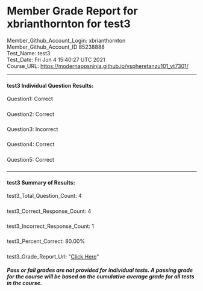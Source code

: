# Member Grade Report for xbrianthornton for test3  
   
Member_Github_Account_Login: xbrianthornton  
Member_Github_Account_ID 85238888  
Test_Name: test3  
Test_Date: Fri Jun  4 15:40:27 UTC 2021  
Course_URL: https://modernappsninja.github.io/vspheretanzu101_vt7301/  
   
---  
#### test3 Individual Question Results:  
Question1: Correct  
#####  
Question2: Correct  
#####  
Question3: Incorrect  
#####  
Question4: Correct  
#####  
Question5: Correct  
#####  
---  
#### test3 Summary of Results:  
test3_Total_Question_Count: 4  
#####  
test3_Correct_Response_Count: 4  
#####  
test3_Incorrect_Response_Count: 1  
#####  
test3_Percent_Correct: 80.00%  
#####  
test3_Grade_Report_Url: "[Click Here](https://github.com/modernappsninjas/xbrianthornton/blob/main/static/userdata/courses/vspheretanzu101_vt7301/grade_report.pr465.test3.md)"
##### Pass or fail grades are not provided for individual tests. A passing grade for the course will be based on the cumulative average grade for all tests in the course.  
